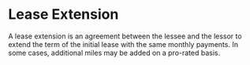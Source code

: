 ---
---

# Lease Extension

A lease extension is an agreement between the lessee and the lessor to extend the term of the initial lease with the same monthly payments. In some cases, additional miles may be added on a pro-rated basis.
